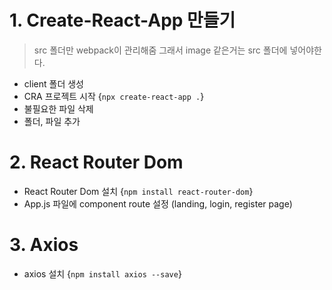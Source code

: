 # 1. Create-React-App 만들기

> src 폴더만 webpack이 관리해줌
> 그래서 image 같은거는 src 폴더에 넣어야한다.

- client 폴더 생성
- CRA 프로젝트 시작 {`npx create-react-app .`}
- 불필요한 파일 삭제
- 폴더, 파일 추가

# 2. React Router Dom

- React Router Dom 설치 {`npm install react-router-dom`}
- App.js 파일에 component route 설정 (landing, login, register page)

# 3. Axios
 
- axios 설치 {`npm install axios --save`}
